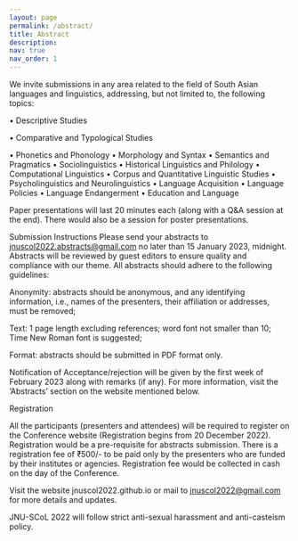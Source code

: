 ```yaml
---
layout: page
permalink: /abstract/
title: Abstract
description: 
nav: true
nav_order: 1
---
```

We invite submissions in any area related to the field of South Asian languages and linguistics, addressing, but not limited to, the following topics:
 
•	Descriptive Studies

•	Comparative and Typological Studies

•	Phonetics and Phonology
•	Morphology and Syntax
•	Semantics and Pragmatics
•	Sociolinguistics
•	Historical Linguistics and Philology
•	Computational Linguistics
•	Corpus and Quantitative Linguistic Studies
•	Psycholinguistics and Neurolinguistics
•	Language Acquisition
•	Language Policies
•	Language Endangerment
•	Education and Language 

Paper presentations will last 20 minutes each (along with a Q&A session at the end). There would also be a session for poster presentations.

Submission Instructions
Please send your abstracts to jnuscol2022.abstracts@gmail.com no later than 15 January 2023, midnight. Abstracts will be reviewed by guest editors to ensure quality and compliance with our theme. All abstracts should adhere to the following guidelines:

Anonymity: abstracts should be anonymous, and any identifying information, i.e., names of the presenters, their affiliation or addresses, must be removed;

Text: 1 page length excluding references; word font not smaller than 10; Time New Roman font is suggested;

Format: abstracts should be submitted in PDF format only.

Notification of Acceptance/rejection will be given by the first week of February 2023 along with remarks (if any). For more information, visit the ‘Abstracts’ section on the website mentioned below.

Registration

All the participants (presenters and attendees) will be required to register on the Conference website (Registration begins from 20 December 2022). Registration would be a pre-requisite for abstracts submission. There is a registration fee of ₹500/- to be paid only by the presenters who are funded by their institutes or agencies. Registration fee would be collected in cash on the day of the Conference.

Visit the website jnuscol2022.github.io or mail to jnuscol2022@gmail.com for more details and updates.

JNU-SCoL 2022 will follow strict anti-sexual harassment and anti-casteism policy.

